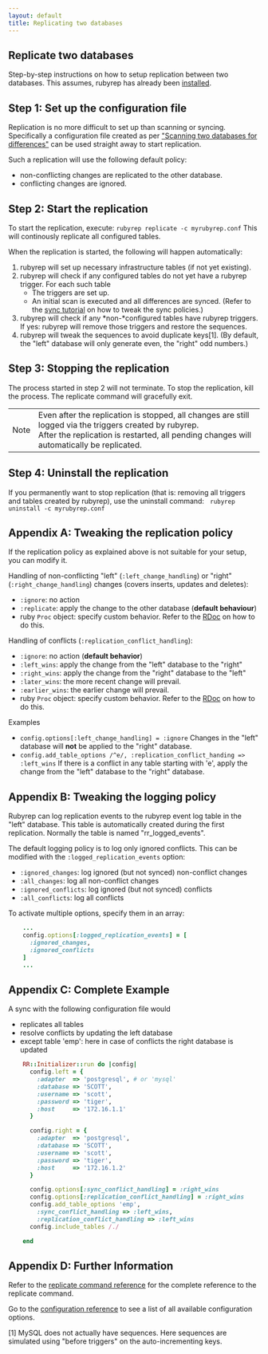 ```yaml
---
layout: default
title: Replicating two databases
---
```


Replicate two databases
-----------------------

Step-by-step instructions on how to setup replication between two databases.
This assumes, rubyrep has already been [installed](installation.html).

Step 1: Set up the configuration file
-------------------------------------

Replication is no more difficult to set up than scanning or syncing.
Specifically a configuration file created as per ["Scanning two databases for differences"](scanning.html) can be used straight away to start replication.

Such a replication will use the following default policy:

-   non-conflicting changes are replicated to the other database.
-   conflicting changes are ignored.

Step 2: Start the replication
-----------------------------

To start the replication, execute: `rubyrep replicate -c myrubyrep.conf`
This will continously replicate all configured tables.

When the replication is started, the following will happen automatically:

1.  rubyrep will set up necessary infrastructure tables (if not yet existing).
2.  rubyrep will check if any configured tables do not yet have a rubyrep trigger.
    For each such table
    -   The triggers are set up.
    -   An initial scan is executed and all differences are synced.
        (Refer to the [sync tutorial](syncing.html) on how to tweak the sync policies.)
3.  rubyrep will check if any \*non-\*configured tables have rubyrep triggers.
    If yes: rubyrep will remove those triggers and restore the sequences.
4.  rubyrep will tweak the sequences to avoid duplicate keys[1].
    (By default, the "left" database will only generate even, the "right" odd numbers.)

Step 3: Stopping the replication
--------------------------------

The process started in step 2 will not terminate. To stop the replication, kill the process. The replicate command will gracefully exit.

|      |                                                                                                                                                                                                         |
|------|---------------------------------------------------------------------------------------------------------------------------------------------------------------------------------------------------------|
| Note | Even after the replication is stopped, all changes are still logged via the triggers created by rubyrep.<br/> After the replication is restarted, all pending changes will automatically be replicated. |

Step 4: Uninstall the replication
---------------------------------

If you permanently want to stop replication (that is: removing all triggers and tables created by rubyrep), use the uninstall command:
  `rubyrep uninstall -c myrubyrep.conf`

Appendix A: Tweaking the replication policy
-------------------------------------------

If the replication policy as explained above is not suitable for your setup, you can modify it.

Handling of non-conflicting "left" (`:left_change_handling`) or "right" (`:right_change_handling`) changes (covers inserts, updates and deletes):

-   `:ignore`: no action
-   `:replicate`: apply the change to the other database (**default behaviour**)
-   ruby `Proc` object: specify custom behavior. Refer to the [RDoc](http://rubyrep.rubyforge.org/classes/RR/Replicators/TwoWayReplicator.html) on how to do this.

Handling of conflicts (`:replication_conflict_handling`):

-   `:ignore`: no action (**default behavior**)
-   `:left_wins`: apply the change from the "left" database to the "right"
-   `:right_wins`: apply the change from the "right" database to the "left"
-   `:later_wins`: the more recent change will prevail.
-   `:earlier_wins`: the earlier change will prevail.
-   ruby `Proc` object: specify custom behavior. Refer to the [RDoc](http://rubyrep.rubyforge.org/classes/RR/Replicators/TwoWayReplicator.html) on how to do this.

Examples

-   `config.options[:left_change_handling] = :ignore`
    Changes in the "left" database will **not** be applied to the "right" database.
-   `config.add_table_options /^e/, :replication_conflict_handing => :left_wins`
    If there is a conflict in any table starting with 'e', apply the change from the "left" database to the "right" database.

Appendix B: Tweaking the logging policy
---------------------------------------

Rubyrep can log replication events to the rubyrep event log table in the "left" database.
This table is automatically created during the first replication. Normally the table is named "rr\_logged\_events".

The default logging policy is to log only ignored conflicts. This can be modified with the `:logged_replication_events` option:

-   `:ignored_changes`: log ignored (but not synced) non-conflict changes
-   `:all_changes`: log all non-conflict changes
-   `:ignored_conflicts`: log ignored (but not synced) conflicts
-   `:all_conflicts`: log all conflicts

To activate multiple options, specify them in an array:

```ruby
    ...
    config.options[:logged_replication_events] = [
      :ignored_changes, 
      :ignored_conflicts
    ]
    ...
```

Appendix C: Complete Example
----------------------------

A sync with the following configuration file would

-   replicates all tables
-   resolve conflicts by updating the left database
-   except table 'emp': here in case of conflicts the right database is updated

<!-- -->

```ruby
    RR::Initializer::run do |config|
      config.left = {
        :adapter  => 'postgresql', # or 'mysql'
        :database => 'SCOTT',
        :username => 'scott',
        :password => 'tiger',
        :host     => '172.16.1.1'
      }

      config.right = {
        :adapter  => 'postgresql',
        :database => 'SCOTT',
        :username => 'scott',
        :password => 'tiger',
        :host     => '172.16.1.2'
      }

      config.options[:sync_conflict_handling] = :right_wins
      config.options[:replication_conflict_handling] = :right_wins
      config.add_table_options 'emp', 
        :sync_conflict_handling => :left_wins,
        :replication_conflict_handling => :left_wins
      config.include_tables /./

    end
```

Appendix D: Further Information
-------------------------------

Refer to the [replicate command reference](replicate_command.html) for the complete reference to the replicate command.

Go to the [configuration reference](configuration.html) to see a list of all available configuration options.

[1] MySQL does not actually have sequences. Here sequences are simulated using "before triggers" on the auto-incrementing keys.

